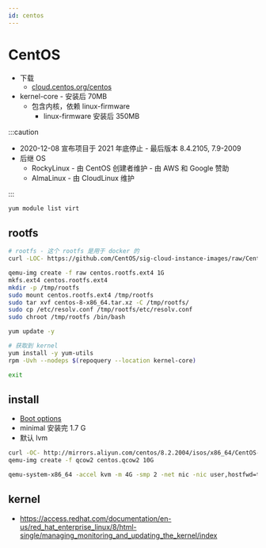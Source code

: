 ```yaml
---
id: centos
---
```


# CentOS

- 下载
  - [cloud.centos.org/centos](https://cloud.centos.org/centos)
- kernel-core - 安装后 70MB
  - 包含内核，依赖 linux-firmware
    - linux-firmware 安装后 350MB

:::caution

- 2020-12-08 宣布项目于 2021 年底停止 - 最后版本 8.4.2105, 7.9-2009
- 后继 OS
  - RockyLinux - 由 CentOS 创建者维护 - 由 AWS 和 Google 赞助
  - AlmaLinux - 由 CloudLinux 维护

:::

```bash
yum module list virt
```

## rootfs

```bash
# rootfs - 这个 rootfs 是用于 docker 的
curl -LOC- https://github.com/CentOS/sig-cloud-instance-images/raw/CentOS-8-x86_64/docker/centos-8-x86_64.tar.xz

qemu-img create -f raw centos.rootfs.ext4 1G
mkfs.ext4 centos.rootfs.ext4
mkdir -p /tmp/rootfs
sudo mount centos.rootfs.ext4 /tmp/rootfs
sudo tar xvf centos-8-x86_64.tar.xz -C /tmp/rootfs/
sudo cp /etc/resolv.conf /tmp/rootfs/etc/resolv.conf
sudo chroot /tmp/rootfs /bin/bash

yum update -y

# 获取到 kernel
yum install -y yum-utils
rpm -Uvh --nodeps $(repoquery --location kernel-core)

exit

```

## install

- [Boot options](https://docs.centos.org/en-US/8-docs/advanced-install/assembly_kickstart-and-advanced-boot-options/)
- minimal 安装完 1.7 G
- 默认 lvm

```bash
curl -OC- http://mirrors.aliyun.com/centos/8.2.2004/isos/x86_64/CentOS-8.2.2004-x86_64-minimal.iso
qemu-img create -f qcow2 centos.qcow2 10G

qemu-system-x86_64 -accel kvm -m 4G -smp 2 -net nic -nic user,hostfwd=tcp::2222-:22 -drive file=centos.qcow2,if=virtio -serial stdio -vnc :10
```

## kernel

- https://access.redhat.com/documentation/en-us/red_hat_enterprise_linux/8/html-single/managing_monitoring_and_updating_the_kernel/index
